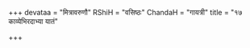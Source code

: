 +++
devataa = "मित्रावरुणौ"
RShiH = "वसिष्ठः"
ChandaH = "गायत्री"
title = "१७ काव्येभिरदाभ्या यातं"

+++
